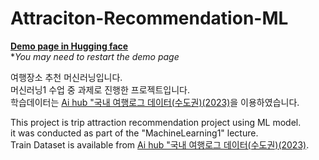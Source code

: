 # Attraciton-Recommendation-ML

**[Demo page in Hugging face](https://huggingface.co/spaces/SSeungP/Attraciton-Recommendation-ML)**  
\**You may need to restart the demo page*
  
여행장소 추천 머신러닝입니다.  
머신러닝1 수업 중 과제로 진행한 프로젝트입니다.  
학습데이터는 [Ai hub "국내 여행로그 데이터(수도권)(2023)](https://www.aihub.or.kr/aihubdata/data/view.do?currMenu=115&topMenu=100&aihubDataSe=data&dataSetSn=71776)을 이용하였습니다.  
  
This project is trip attraction recommendation project using ML model.  
it was conducted as part of the "MachineLearning1" lecture.  
Train Dataset is available from [Ai hub "국내 여행로그 데이터(수도권)(2023)](https://www.aihub.or.kr/aihubdata/data/view.do?currMenu=115&topMenu=100&aihubDataSe=data&dataSetSn=71776).
